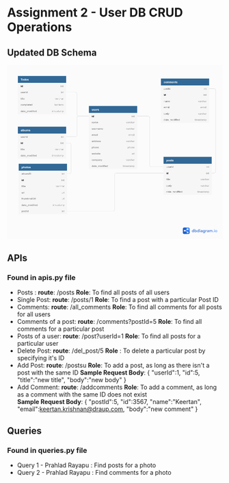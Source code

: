 # Assignment 2 - User DB CRUD Operations
## Updated DB Schema
![alt text](https://raw.githubusercontent.com/keertan-krishnandraup/assign2/master/schema.png)

## APIs
### Found in apis.py file
* Posts : **route**: /posts **Role**: To find all posts of all users
* Single Post: **route**: /posts/1 **Role**: To find a post with a particular Post ID
* Comments: **route**: /all_comments **Role**: To find all comments for all posts for all users
* Comments of a post: **route**: /comments?postId=5 **Role**: To find all comments for a particular post
* Posts of a user: **route**: /post?userId=1 **Role**: To find all posts for a particular user
* Delete Post: **route**: /del_post/5 **Role** : To delete a particular post by specifying it's ID
* Add Post: **route**: /postsu **Role**: To add a post, as long as there isn't a post with the same ID **Sample Request Body**:
{ "userId":1,
   "id":5,
   "title":"new title",
   "body":"new body"
}
* Add Comment: **route**: /addcomments **Role**: To add a comment, as long as a comment with the same ID does not exist  
**Sample Request Body**:
{
  "postId":5,
  "id":3567,
  "name":"Keertan",
  "email":keertan.krishnan@draup.com,
  "body":"new comment"
}

## Queries 
### Found in queries.py file
* Query 1 - Prahlad Rayapu : Find posts for a photo
* Query 2 - Prahlad Rayapu : Find comments for a photo
